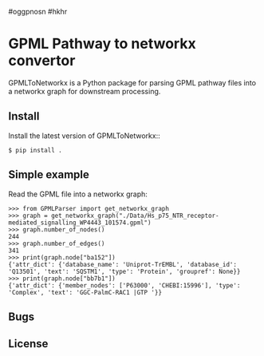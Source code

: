 #oggpnosn 
#hkhr 




GPML Pathway to networkx convertor
========

GPMLToNetworkx is a Python package for parsing GPML pathway files into a 
networkx graph for downstream processing.


Install
-------

Install the latest version of GPMLToNetworkx::

    $ pip install .

Simple example
--------------

Read the GPML file into a networkx graph:


    >>> from GPMLParser import get_networkx_graph
    >>> graph = get_networkx_graph("./Data/Hs_p75_NTR_receptor-mediated_signalling_WP4443_101574.gpml")
    >>> graph.number_of_nodes()
    244
    >>> graph.number_of_edges()
    341
    >>> print(graph.node["ba152"])
    {'attr_dict': {'database_name': 'Uniprot-TrEMBL', 'database_id': 'Q13501', 'text': 'SQSTM1', 'type': 'Protein', 'groupref': None}}
    >>> print(graph.node["bb7b1"])
    {'attr_dict': {'member_nodes': ['P63000', 'CHEBI:15996'], 'type': 'Complex', 'text': 'GGC-PalmC-RAC1 |GTP '}}
    
Bugs
----

License
-------

